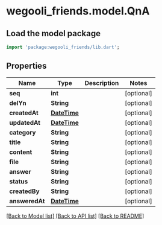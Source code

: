# wegooli_friends.model.QnA

## Load the model package

```dart
import 'package:wegooli_friends/lib.dart';
```

## Properties

| Name           | Type                        | Description | Notes      |
| -------------- | --------------------------- | ----------- | ---------- |
| **seq**        | **int**                     |             | [optional] |
| **delYn**      | **String**                  |             | [optional] |
| **createdAt**  | [**DateTime**](DateTime.md) |             | [optional] |
| **updatedAt**  | [**DateTime**](DateTime.md) |             | [optional] |
| **category**   | **String**                  |             | [optional] |
| **title**      | **String**                  |             | [optional] |
| **content**    | **String**                  |             | [optional] |
| **file**       | **String**                  |             | [optional] |
| **answer**     | **String**                  |             | [optional] |
| **status**     | **String**                  |             | [optional] |
| **createdBy**  | **String**                  |             | [optional] |
| **answeredAt** | [**DateTime**](DateTime.md) |             | [optional] |

[[Back to Model list]](../README.md#documentation-for-models)
[[Back to API list]](../README.md#documentation-for-api-endpoints)
[[Back to README]](../README.md)
